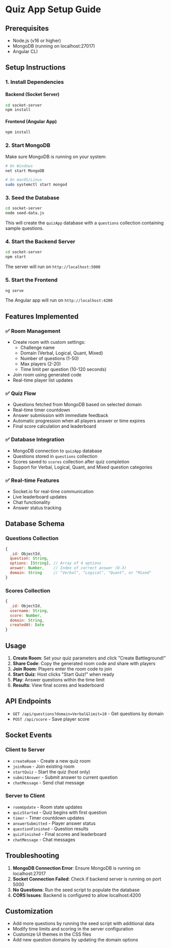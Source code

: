 # Quiz App Setup Guide

## Prerequisites
- Node.js (v16 or higher)
- MongoDB (running on localhost:27017)
- Angular CLI

## Setup Instructions

### 1. Install Dependencies

#### Backend (Socket Server)
```bash
cd socket-server
npm install
```

#### Frontend (Angular App)
```bash
npm install
```

### 2. Start MongoDB
Make sure MongoDB is running on your system:
```bash
# On Windows
net start MongoDB

# On macOS/Linux
sudo systemctl start mongod
```

### 3. Seed the Database
```bash
cd socket-server
node seed-data.js
```

This will create the `quizApp` database with a `questions` collection containing sample questions.

### 4. Start the Backend Server
```bash
cd socket-server
npm start
```

The server will run on `http://localhost:5000`

### 5. Start the Frontend
```bash
ng serve
```

The Angular app will run on `http://localhost:4200`

## Features Implemented

### ✅ Room Management
- Create room with custom settings:
  - Challenge name
  - Domain (Verbal, Logical, Quant, Mixed)
  - Number of questions (1-50)
  - Max players (2-20)
  - Time limit per question (10-120 seconds)
- Join room using generated code
- Real-time player list updates

### ✅ Quiz Flow
- Questions fetched from MongoDB based on selected domain
- Real-time timer countdown
- Answer submission with immediate feedback
- Automatic progression when all players answer or time expires
- Final score calculation and leaderboard

### ✅ Database Integration
- MongoDB connection to `quizApp` database
- Questions stored in `questions` collection
- Scores saved to `scores` collection after quiz completion
- Support for Verbal, Logical, Quant, and Mixed question categories

### ✅ Real-time Features
- Socket.io for real-time communication
- Live leaderboard updates
- Chat functionality
- Answer status tracking

## Database Schema

### Questions Collection
```javascript
{
  _id: ObjectId,
  question: String,
  options: [String], // Array of 4 options
  answer: Number,    // Index of correct answer (0-3)
  domain: String     // "Verbal", "Logical", "Quant", or "Mixed"
}
```

### Scores Collection
```javascript
{
  _id: ObjectId,
  username: String,
  score: Number,
  domain: String,
  createdAt: Date
}
```

## Usage

1. **Create Room**: Set your quiz parameters and click "Create Battleground!"
2. **Share Code**: Copy the generated room code and share with players
3. **Join Room**: Players enter the room code to join
4. **Start Quiz**: Host clicks "Start Quiz!" when ready
5. **Play**: Answer questions within the time limit
6. **Results**: View final scores and leaderboard

## API Endpoints

- `GET /api/questions?domain=Verbal&limit=10` - Get questions by domain
- `POST /api/score` - Save player score

## Socket Events

### Client to Server
- `createRoom` - Create a new quiz room
- `joinRoom` - Join existing room
- `startQuiz` - Start the quiz (host only)
- `submitAnswer` - Submit answer to current question
- `chatMessage` - Send chat message

### Server to Client
- `roomUpdate` - Room state updates
- `quizStarted` - Quiz begins with first question
- `timer` - Timer countdown updates
- `answerSubmitted` - Player answer status
- `questionFinished` - Question results
- `quizFinished` - Final scores and leaderboard
- `chatMessage` - Chat messages

## Troubleshooting

1. **MongoDB Connection Error**: Ensure MongoDB is running on localhost:27017
2. **Socket Connection Failed**: Check if backend server is running on port 5000
3. **No Questions**: Run the seed script to populate the database
4. **CORS Issues**: Backend is configured to allow localhost:4200

## Customization

- Add more questions by running the seed script with additional data
- Modify time limits and scoring in the server configuration
- Customize UI themes in the CSS files
- Add new question domains by updating the domain options

